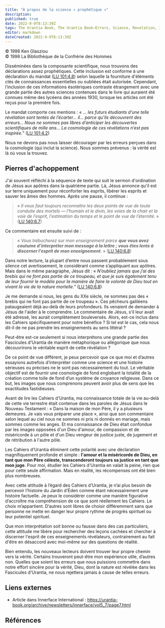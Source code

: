 ```yaml
---
title: "À propos de la science « prophétique »"
description: 
published: true
date: 2022-9-9T8:13:39Z
tags: The Urantia Book, The Urantia Book—Errors, Science, Revelation, Innerface International, article
editor: markdown
dateCreated: 2022-9-9T8:13:39Z
---
```


<p class="v-card v-sheet theme--light gray lighten-3 px-2">© 1998 Ken Glasziou<br>© 1998 La Bibliothèque de la Confrérie des Hommes</p>


Disséminées dans la composante scientifique, nous trouvons des déclarations assez prophétiques. Cette inclusion est conforme à une déclaration du mandat ([LU 101:4.8](/fr/The_Urantia_Book/101#p4_8)) selon laquelle la fourniture d'éléments clés de connaissances essentielles ou oubliées était autorisée. Cependant, l’inclusion de ces informations ésotériques contraste étrangement avec une grande partie des autres sciences contenues dans le livre qui auraient été connues même des lycéens des années 1930, lorsque les articles ont été reçus pour la première fois.

Le mandat comporte ces mentions : « _... les futurs étudiants d’une telle révélation sont tentés de l’écarter... il... parce qu'ils découvrent des erreurs... Nous ne sommes pas libres d’anticiper les découvertes scientifiques de mille ans... La cosmologie de ces révélations n’est pas inspirée._” ([LU 101:4.2](/fr/The_Urantia_Book/101#p4_2))

Nous ne devons pas nous laisser décourager par les erreurs perçues dans la cosmologie (qui inclut la science). Nous sommes prévenus : la vérité est là où vous la trouvez.

## Pierres d'achoppement

J'ai souvent réfléchi à la séquence de texte qui suit le sermon d'ordination de Jésus aux apôtres dans la quatrième partie. Là, Jésus annonce qu'il est sur terre uniquement pour réconforter les esprits, libérer les esprits et sauver les âmes des hommes. Après une pause, il continue :

> « _Il vous faut toujours reconnaitre les deux points de vue de toute conduite des mortels — l’humain et le divin, les voies de la chair et la voie de l’esprit, l‘estimation du temps et le point de vue de l’éternité._ » ([LU 140:6.7](/fr/The_Urantia_Book/140#p6_7))

Ce commentaire est ensuite suivi de :

> « _Vous trébucherez sur mon enseignement parce ***que vous avez coutume d’interpréter mon message à la lettre ; vous êtes lents à discerner l’esprit de mon enseignement***._ » ([LU 140:6.8](/fr/The_Urantia_Book/140#p6_8))

Dans notre lecture, la plupart d’entre nous passent probablement sous silence cet avertissement, le considérant comme s’appliquant aux apôtres. Mais dans le même paragraphe, Jésus dit : « _N’oubliez jamais que j’ai des brebis qui ne font pas partie de ce troupeau, et que je suis également tenu de leur fournir le modèle pour la manière de faire la volonté de Dieu tout en vivant la vie de la nature mortelle._” ([LU 140:6.8](/fr/The_Urantia_Book/140#p6_8))

Je me demande si nous, les gens du XXe siècle, ne sommes pas des « brebis qui ne font pas partie de ce troupeau ». Ces pêcheurs galiléens pataugeaient déjà au-delà de leurs profondeurs. Ils venaient de demander à Jésus de l'aider à le comprendre. Le commentaire de Jésus, s’il leur avait été adressé, les aurait complètement bouleversés. Alors, est-ce inclus dans les Cahiers spécifiquement pour notre bénéfice ? Si tel est le cas, cela nous dit-il de ne pas prendre les enseignements au sens littéral ?

Peut-être est-ce seulement si nous interprétons une grande partie des Fascicules d'Urantia de manière métaphorique ou allégorique que nous découvrirons le véritable esprit de cette révélation ?

De ce point de vue différent, je peux percevoir que ce que moi et d’autres essayions autrefois d’interpréter comme une science et une histoire sérieuses ou précises ne le sont pas nécessairement du tout. Le véritable objectif est de fournir une cosmologie de fond englobant la totalité de la création comme toile de fond d’un système de croyance religieuse. Dans ce but, les images que nous comprenons peuvent avoir plus de sens que les exactitudes fastidieuses.

Avant de lire les Cahiers d'Urantia, ma connaissance totale de la vie au-delà de cette vie terrestre était contenue dans les paroles de Jésus dans le Nouveau Testament : « Dans la maison de mon Père, il y a plusieurs demeures. Je vais vous préparer une place », ainsi que son commentaire selon lequel au ciel nous ne sommes ni pris ni donnés en mariage, mais sommes comme les anges. Et ma connaissance de Dieu était confondue par les images opposées d'un Dieu d'amour, de compassion et de miséricorde à un pôle et d'un Dieu vengeur de justice juste, de jugement et de rétribution à l'autre pôle.

Les Cahiers d'Urantia éliminent cette polarité avec une déclaration magnifiquement profonde et simple : **l'amour et la miséricorde de Dieu, en tant que mon Père céleste, transcenderont toujours sa justice en tant que mon juge**. Pour moi, étudier les Cahiers d'Urantia en valait la peine, rien que pour cette seule affirmation. Mais en réalité, les récompenses ont été bien plus nombreuses.

Avec cette attitude à l’égard des Cahiers d’Urantia, je n’ai plus besoin de percevoir l’histoire du Jardin d’Éden comme étant nécessairement une histoire factuelle. Je peux le considérer comme une manière figurative d’accroître ma compréhension de ce que sont réellement les Cahiers. Le choix m’appartient. D’autres sont libres de choisir différemment sans que personne ne mette en danger leur propre rythme de progrès spirituel ou leur potentiel spirituel.

Que mon interprétation soit bonne ou fausse dans des cas particuliers, cette attitude me libère pour rechercher des leçons cachées et chercher à discerner l'esprit de ces enseignements révélateurs, contrairement au fait d'être en désaccord avec moi-même sur des questions de réalité.

Bien entendu, les nouveaux lecteurs doivent trouver leur propre chemin vers la vérité. Certains trouveront peut-être mon expérience utile, d’autres non. Quelles que soient les erreurs que nous puissions commettre dans notre effort sincère pour la vérité, Dieu, dont la nature est révélée dans les Fascicules d'Urantia, ne nous rejettera jamais à cause de telles erreurs.


## Liens externes

- Article dans Innerface International : https://urantia-book.org/archive/newsletters/innerface/vol5_7/page7.html




## Références

[^1]: « Le compagnon d'Oxford de la philosophie ». (Ed. T. Honderich) (Oxford University Press, 1995)

[^2]: Penrose, R. « Le grand, le petit et l'esprit humain ». (Presse universitaire de Cambridge, 1997)

[^3]: Jean, Chapitres. 14 et 15 ; [1 Jean 4:16](/fr/Bible/1_John/4#v16) ; [Romains 8 :14,15](/fr/Bible/Romans/8#v14) ; [Galates 4:6](/fr/Bible/Galatians/4#v6).

[^4]: Sprunger, Meredith, « Le but de la révélation ». Innerface International Vol. 3. N°1 (1996)

[^5]: _Nouveau scientifique_ 160 2157 (1998)